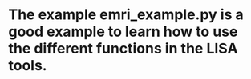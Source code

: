 # The example emri_example.py is a good example to learn how to use the different functions in the LISA tools.

